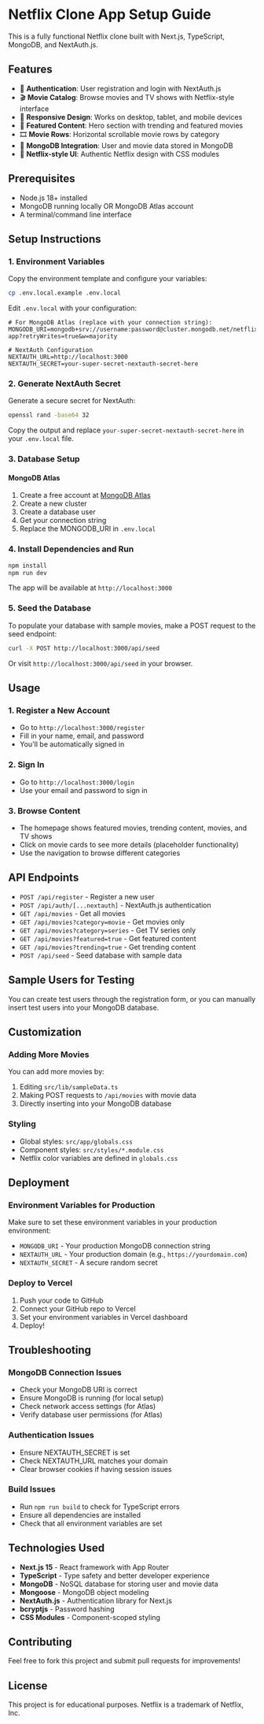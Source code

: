 # Netflix Clone App Setup Guide

This is a fully functional Netflix clone built with Next.js, TypeScript, MongoDB, and NextAuth.js.

## Features

- 🔐 **Authentication**: User registration and login with NextAuth.js
- 🎬 **Movie Catalog**: Browse movies and TV shows with Netflix-style interface
- 📱 **Responsive Design**: Works on desktop, tablet, and mobile devices
- 🎯 **Featured Content**: Hero section with trending and featured movies
- 🎞️ **Movie Rows**: Horizontal scrollable movie rows by category
- 💾 **MongoDB Integration**: User and movie data stored in MongoDB
- 🎨 **Netflix-style UI**: Authentic Netflix design with CSS modules

## Prerequisites

- Node.js 18+ installed
- MongoDB running locally OR MongoDB Atlas account
- A terminal/command line interface

## Setup Instructions

### 1. Environment Variables

Copy the environment template and configure your variables:

```bash
cp .env.local.example .env.local
```

Edit `.env.local` with your configuration:

```env
# For MongoDB Atlas (replace with your connection string):
MONGODB_URI=mongodb+srv://username:password@cluster.mongodb.net/netflix-app?retryWrites=true&w=majority

# NextAuth Configuration
NEXTAUTH_URL=http://localhost:3000
NEXTAUTH_SECRET=your-super-secret-nextauth-secret-here
```

### 2. Generate NextAuth Secret

Generate a secure secret for NextAuth:

```bash
openssl rand -base64 32
```

Copy the output and replace `your-super-secret-nextauth-secret-here` in your `.env.local` file.

### 3. Database Setup

#### MongoDB Atlas
1. Create a free account at [MongoDB Atlas](https://www.mongodb.com/cloud/atlas)
2. Create a new cluster
3. Create a database user
4. Get your connection string
5. Replace the MONGODB_URI in `.env.local`

### 4. Install Dependencies and Run

```bash
npm install
npm run dev
```

The app will be available at `http://localhost:3000`

### 5. Seed the Database

To populate your database with sample movies, make a POST request to the seed endpoint:

```bash
curl -X POST http://localhost:3000/api/seed
```

Or visit `http://localhost:3000/api/seed` in your browser.

## Usage

### 1. Register a New Account
- Go to `http://localhost:3000/register`
- Fill in your name, email, and password
- You'll be automatically signed in

### 2. Sign In
- Go to `http://localhost:3000/login`
- Use your email and password to sign in

### 3. Browse Content
- The homepage shows featured movies, trending content, movies, and TV shows
- Click on movie cards to see more details (placeholder functionality)
- Use the navigation to browse different categories

## API Endpoints

- `POST /api/register` - Register a new user
- `POST /api/auth/[...nextauth]` - NextAuth.js authentication
- `GET /api/movies` - Get all movies
- `GET /api/movies?category=movie` - Get movies only
- `GET /api/movies?category=series` - Get TV series only
- `GET /api/movies?featured=true` - Get featured content
- `GET /api/movies?trending=true` - Get trending content
- `POST /api/seed` - Seed database with sample data

## Sample Users for Testing

You can create test users through the registration form, or you can manually insert test users into your MongoDB database.

## Customization

### Adding More Movies
You can add more movies by:
1. Editing `src/lib/sampleData.ts`
2. Making POST requests to `/api/movies` with movie data
3. Directly inserting into your MongoDB database

### Styling
- Global styles: `src/app/globals.css`
- Component styles: `src/styles/*.module.css`
- Netflix color variables are defined in `globals.css`

## Deployment

### Environment Variables for Production
Make sure to set these environment variables in your production environment:
- `MONGODB_URI` - Your production MongoDB connection string
- `NEXTAUTH_URL` - Your production domain (e.g., `https://yourdomain.com`)
- `NEXTAUTH_SECRET` - A secure random secret

### Deploy to Vercel
1. Push your code to GitHub
2. Connect your GitHub repo to Vercel
3. Set your environment variables in Vercel dashboard
4. Deploy!

## Troubleshooting

### MongoDB Connection Issues
- Check your MongoDB URI is correct
- Ensure MongoDB is running (for local setup)
- Check network access settings (for Atlas)
- Verify database user permissions (for Atlas)

### Authentication Issues
- Ensure NEXTAUTH_SECRET is set
- Check NEXTAUTH_URL matches your domain
- Clear browser cookies if having session issues

### Build Issues
- Run `npm run build` to check for TypeScript errors
- Ensure all dependencies are installed
- Check that all environment variables are set

## Technologies Used

- **Next.js 15** - React framework with App Router
- **TypeScript** - Type safety and better developer experience
- **MongoDB** - NoSQL database for storing user and movie data
- **Mongoose** - MongoDB object modeling
- **NextAuth.js** - Authentication library for Next.js
- **bcryptjs** - Password hashing
- **CSS Modules** - Component-scoped styling

## Contributing

Feel free to fork this project and submit pull requests for improvements!

## License

This project is for educational purposes. Netflix is a trademark of Netflix, Inc.
